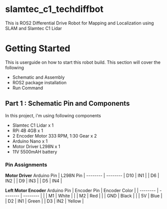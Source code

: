 # slamtec_c1_techdiffbot
This is ROS2 Differential Drive Robot for Mapping and Localization using SLAM and Slamtec C1 Lidar

# Getting Started

This is userguide on how to start  this robot build. This section will cover the following
* Schematic and Assembly
* ROS2 package installation
* Run Command

## Part 1 : Schematic Pin and Components

In this project, i'm using following components
* Slamtec C1 Lidar x 1
* RPi 4B 4GB x 1
* 2 Encoder Motor 333 RPM, 1:30 Gear x 2
* Arduino Nano x 1
* Motor Driver L298N x 1
* 11V 5500mAH battery

### Pin Assignments

**Motor Driver**
 Arduino Pin | L298N Pin
| -------- | --------
| D10      | IN1 |
| D6       | IN2 |
| D9       | IN3 |
| D5       | IN4 |


**Left Motor Encoder**
 Arduino Pin | Encoder Pin | Encoder Color | 
| -------- | --------      | --------      |
|          | M1            | White         |
|          | M2            | Red           |
|          | GND           | Black         |
|          | 5V            | Blue          |
| D2       | IN1           | Green         |
| D3       | IN2           | Yellow        |
